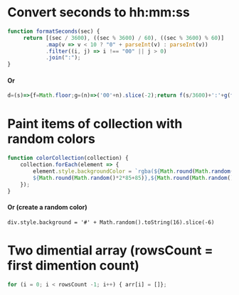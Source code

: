 # Convert seconds to hh:mm:ss
```js
function formatSeconds(sec) {
     return [(sec / 3600), ((sec % 3600) / 60), ((sec % 3600) % 60)]
            .map(v => v < 10 ? "0" + parseInt(v) : parseInt(v))
            .filter((i, j) => i !== "00" || j > 0)
            .join(":");
}
```
#### Or
```js
d=(s)=>{f=Math.floor;g=(n)=>('00'+n).slice(-2);return f(s/3600)+':'+g(f(s/60)%60)+':'+g(s%60)}
```



# Paint items of collection with random colors
```js
function colorCollection(collection) {
    collection.forEach(element => {
        element.style.backgroundColor = `rgba(${Math.round(Math.random()*2*85+85)},
        ${Math.round(Math.random()*2*85+85)},${Math.round(Math.random()*2*85+85)})`
    });
}
```
#### Or (create a random color)
```
div.style.background = '#' + Math.random().toString(16).slice(-6)
```



# Two dimential array  (rowsCount = first dimention count)
```javascript  
for (i = 0; i < rowsCount -1; i++) { arr[i] = []};
```

